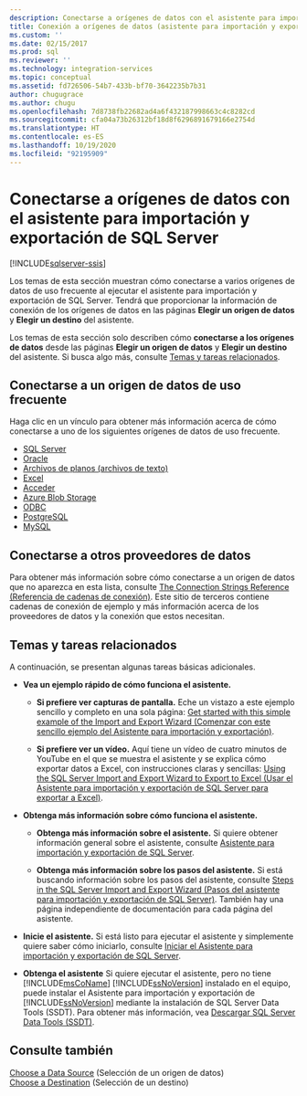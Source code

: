 ```yaml
---
description: Conectarse a orígenes de datos con el asistente para importación y exportación de SQL Server
title: Conexión a orígenes de datos (asistente para importación y exportación de SQL Server) | Microsoft Docs
ms.custom: ''
ms.date: 02/15/2017
ms.prod: sql
ms.reviewer: ''
ms.technology: integration-services
ms.topic: conceptual
ms.assetid: fd726506-54b7-433b-bf70-3642235b7b31
author: chugugrace
ms.author: chugu
ms.openlocfilehash: 7d8738fb22682ad4a6f432187998663c4c8282cd
ms.sourcegitcommit: cfa04a73b26312bf18d8f6296891679166e2754d
ms.translationtype: HT
ms.contentlocale: es-ES
ms.lasthandoff: 10/19/2020
ms.locfileid: "92195909"
---
```

# <a name="connect-to-data-sources-with-the-sql-server-import-and-export-wizard"></a>Conectarse a orígenes de datos con el asistente para importación y exportación de SQL Server

[!INCLUDE[sqlserver-ssis](../../includes/applies-to-version/sqlserver-ssis.md)]


Los temas de esta sección muestran cómo conectarse a varios orígenes de datos de uso frecuente al ejecutar el asistente para importación y exportación de SQL Server. Tendrá que proporcionar la información de conexión de los orígenes de datos en las páginas **Elegir un origen de datos** y **Elegir un destino** del asistente.

Los temas de esta sección solo describen cómo **conectarse a los orígenes de datos** desde las páginas **Elegir un origen de datos** y **Elegir un destino** del asistente. Si busca algo más, consulte [Temas y tareas relacionados](#related).

## <a name="connect-to-a-commonly-used-data-source"></a>Conectarse a un origen de datos de uso frecuente
Haga clic en un vínculo para obtener más información acerca de cómo conectarse a uno de los siguientes orígenes de datos de uso frecuente.
-   [SQL Server](../../integration-services/import-export-data/connect-to-a-sql-server-data-source-sql-server-import-and-export-wizard.md)
-   [Oracle](../../integration-services/import-export-data/connect-to-an-oracle-data-source-sql-server-import-and-export-wizard.md)
-   [Archivos de planos (archivos de texto)](../../integration-services/import-export-data/connect-to-a-flat-file-data-source-sql-server-import-and-export-wizard.md)
-   [Excel](../../integration-services/import-export-data/connect-to-an-excel-data-source-sql-server-import-and-export-wizard.md)
-   [Acceder](../../integration-services/import-export-data/connect-to-an-access-data-source-sql-server-import-and-export-wizard.md)
-   [Azure Blob Storage](../../integration-services/import-export-data/connect-to-azure-blob-storage-sql-server-import-and-export-wizard.md)
-   [ODBC](../../integration-services/import-export-data/connect-to-an-odbc-data-source-sql-server-import-and-export-wizard.md)
-   [PostgreSQL](../../integration-services/import-export-data/connect-to-a-postgresql-data-source-sql-server-import-and-export-wizard.md)
-   [MySQL](../../integration-services/import-export-data/connect-to-a-mysql-data-source-sql-server-import-and-export-wizard.md)

## <a name="connect-to-other-data-providers"></a>Conectarse a otros proveedores de datos
Para obtener más información sobre cómo conectarse a un origen de datos que no aparezca en esta lista, consulte [The Connection Strings Reference (Referencia de cadenas de conexión)](https://www.connectionstrings.com/). Este sitio de terceros contiene cadenas de conexión de ejemplo y más información acerca de los proveedores de datos y la conexión que estos necesitan.

## <a name="related-tasks-and-content"></a><a name="related"></a> Temas y tareas relacionados  
A continuación, se presentan algunas tareas básicas adicionales.
-   **Vea un ejemplo rápido de cómo funciona el asistente.**

    -   **Si prefiere ver capturas de pantalla.** Eche un vistazo a este ejemplo sencillo y completo en una sola página: [Get started with this simple example of the Import and Export Wizard (Comenzar con este sencillo ejemplo del Asistente para importación y exportación)](../../integration-services/import-export-data/get-started-with-this-simple-example-of-the-import-and-export-wizard.md).

    -   **Si prefiere ver un vídeo.** Aquí tiene un vídeo de cuatro minutos de YouTube en el que se muestra el asistente y se explica cómo exportar datos a Excel, con instrucciones claras y sencillas: [Using the SQL Server Import and Export Wizard to Export to Excel (Usar el Asistente para importación y exportación de SQL Server para exportar a Excel)](https://go.microsoft.com/fwlink/?linkid=829049).

-   **Obtenga más información sobre cómo funciona el asistente.**

    -   **Obtenga más información sobre el asistente.** Si quiere obtener información general sobre el asistente, consulte [Asistente para importación y exportación de SQL Server](../../integration-services/import-export-data/import-and-export-data-with-the-sql-server-import-and-export-wizard.md).

    -   **Obtenga más información sobre los pasos del asistente.** Si está buscando información sobre los pasos del asistente, consulte [Steps in the SQL Server Import and Export Wizard (Pasos del asistente para importación y exportación de SQL Server)](../../integration-services/import-export-data/steps-in-the-sql-server-import-and-export-wizard.md). También hay una página independiente de documentación para cada página del asistente.

-   **Inicie el asistente.** Si está listo para ejecutar el asistente y simplemente quiere saber cómo iniciarlo, consulte [Iniciar el Asistente para importación y exportación de SQL Server](../../integration-services/import-export-data/start-the-sql-server-import-and-export-wizard.md).

-   **Obtenga el asistente** Si quiere ejecutar el asistente, pero no tiene [!INCLUDE[msCoName](../../includes/msconame-md.md)] [!INCLUDE[ssNoVersion](../../includes/ssnoversion-md.md)] instalado en el equipo, puede instalar el Asistente para importación y exportación de [!INCLUDE[ssNoVersion](../../includes/ssnoversion-md.md)] mediante la instalación de SQL Server Data Tools (SSDT). Para obtener más información, vea [Descargar SQL Server Data Tools (SSDT)](../../ssdt/download-sql-server-data-tools-ssdt.md).

## <a name="see-also"></a>Consulte también
[Choose a Data Source](../../integration-services/import-export-data/choose-a-data-source-sql-server-import-and-export-wizard.md) (Selección de un origen de datos)  
[Choose a Destination](../../integration-services/import-export-data/choose-a-destination-sql-server-import-and-export-wizard.md) (Selección de un destino)